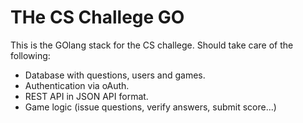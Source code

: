 # THe CS Challege GO

This is the GOlang stack for the CS challege. Should take care of the following:

  - Database with questions, users and games.
  - Authentication via oAuth.
  - REST API in JSON API format.
  - Game logic (issue questions, verify answers, submit score...)
